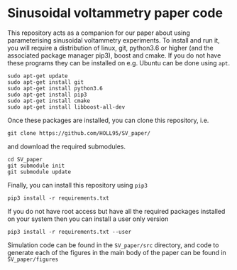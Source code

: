 # Sinusoidal voltammetry paper code
This repository acts as a companion for our paper about using parameterising sinusoidal voltammetry experiments. To install and run it, you will require a distribution of linux, git, python3.6 or higher (and the associated package manager pip3), boost and cmake. If you do not have these programs they can be installed on e.g. Ubuntu can be done using ```apt```. 
```
sudo apt-get update
sudo apt-get install git
sudo apt-get install python3.6
sudo apt-get install pip3
sudo apt-get install cmake
sudo apt-get install libboost-all-dev
```
Once these packages are installed, you can clone this repository, i.e. 
```
git clone https://github.com/HOLL95/SV_paper/
```
and download the required submodules.
```
cd SV_paper
git submodule init
git submodule update
```
Finally, you can install this repository using ```pip3```
```
pip3 install -r requirements.txt
```
If you do not have root access but have all the required packages installed on your system then you can install a user only version 
```
pip3 install -r requirements.txt --user
```
Simulation code can be found in the ```SV_paper/src``` directory, and code to generate each of the figures in the main body of the paper can be found in ```SV_paper/figures```
